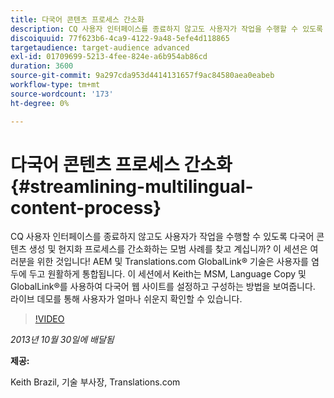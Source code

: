 ```yaml
---
title: 다국어 콘텐츠 프로세스 간소화
description: CQ 사용자 인터페이스를 종료하지 않고도 사용자가 작업을 수행할 수 있도록 다국어 콘텐츠 생성 및 현지화 프로세스를 간소화하는 모범 사례에 대해 알아봅니다. AEM 및 Translations.com GlobalLink® 기술은 사용자를 염두에 두고 원활하게 통합됩니다. Keith가 MSM, 언어 사본 및 GlobalLink®를 사용하여 다국어 웹 사이트를 설정하고 구성하는 방법을 시연해 보십시오. 라이브 데모를 통해 사용자가 얼마나 쉬운지 확인할 수 있습니다.
discoiquuid: 77f623b6-4ca9-4122-9a48-5efe4d118865
targetaudience: target-audience advanced
exl-id: 01709699-5213-4fee-824e-a6b954ab86cd
duration: 3600
source-git-commit: 9a297cda953d4414131657f9ac84580aea0eabeb
workflow-type: tm+mt
source-wordcount: '173'
ht-degree: 0%

---
```


# 다국어 콘텐츠 프로세스 간소화{#streamlining-multilingual-content-process}

CQ 사용자 인터페이스를 종료하지 않고도 사용자가 작업을 수행할 수 있도록 다국어 콘텐츠 생성 및 현지화 프로세스를 간소화하는 모범 사례를 찾고 계십니까? 이 세션은 여러분을 위한 것입니다! AEM 및 Translations.com GlobalLink® 기술은 사용자를 염두에 두고 원활하게 통합됩니다. 이 세션에서 Keith는 MSM, Language Copy 및 GlobalLink®를 사용하여 다국어 웹 사이트를 설정하고 구성하는 방법을 보여줍니다. 라이브 데모를 통해 사용자가 얼마나 쉬운지 확인할 수 있습니다.

>[!VIDEO](https://video.tv.adobe.com/v/19569/?quality=9)

*2013년 10월 30일에 배달됨*

**제공:**

Keith Brazil, 기술 부사장, Translations.com

<!--
[Get back to the Overview](https://helpx.adobe.com/experience-manager/kt/eseminars/gems/aem-index.html)
-->
